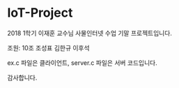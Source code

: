 # IoT-Project

2018 1학기 이재훈 교수님 사물인터넷 수업 기말 프로젝트입니다.

조원: 10조 조성표 김한규 이후석

ex.c 파일은 클라이언트, server.c 파일은 서버 코드입니다.

감사합니다.
